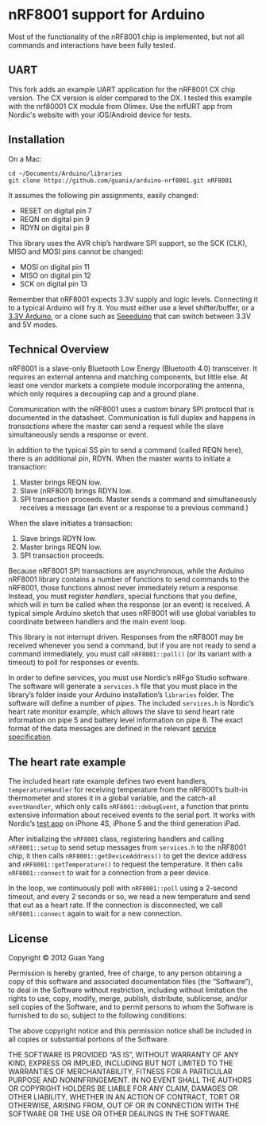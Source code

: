# nRF8001 support for Arduino

Most of the functionality of the nRF8001 chip
is implemented, but not all commands and interactions have been fully
tested.

## UART
This fork adds an example UART application for the nRF8001 CX chip version. The CX version is older compared to the DX. I tested this example with the nrf80001 CX module from Olimex. Use the nrfURT app from Nordic's website with your iOS/Android device for tests.

## Installation

On a Mac:

    cd ~/Documents/Arduino/libraries
    git clone https://github.com/guanix/arduino-nrf8001.git nRF8001

It assumes the following pin assignments,
easily changed:

* RESET on digital pin 7
* REQN on digital pin 9
* RDYN on digital pin 8

This library uses the AVR chip’s hardware SPI support, so the SCK (CLK),
MISO and MOSI pins cannot be changed:

* MOSI on digital pin 11
* MISO on digital pin 12
* SCK on digital pin 13

Remember that nRF8001 expects 3.3V supply and logic levels. Connecting it
to a typical Arduino will fry it. You must either use a level shifter/buffer,
or a [3.3V Arduino][promini], or a clone such as [Seeeduino][seeeduino]
that can switch between 3.3V and 5V modes.

[promini]: https://www.sparkfun.com/products/11114
[seeeduino]: http://www.seeedstudio.com/depot/seeeduino-v221-atmega-328p-p-669.html

## Technical Overview

nRF8001 is a slave-only Bluetooth Low Energy (Bluetooth 4.0) transceiver.
It requires an external antenna and matching components, but little else.
At least one vendor markets a complete module incorporating the antenna,
which only requires a decoupling cap and a ground plane.

Communication with the nRF8001 uses a custom binary SPI protocol that is
documented in the datasheet.
Communication is full duplex and happens in _transactions_ where the master
can send a request while the slave simultaneously sends a response or
event.

In addition to the typical SS pin to send a command (called REQN here), there
is an additional pin, RDYN. When the master wants to initiate a transaction:

1. Master brings REQN low.
2. Slave (nRF8001) brings RDYN low.
3. SPI transaction proceeds. Master sends a command and simultaneously
    receives a message (an event or a response to a previous command.)

When the slave initiates a transaction:

1. Slave brings RDYN low.
2. Master brings REQN low.
3. SPI transaction proceeds.

Because nRF8001 SPI transactions are asynchronous,
while the Arduino nRF8001 library
contains a number of functions to send commands to the nRF8001, those
functions almost never immediately return a response. Instead, you must
register _handlers_, special functions that you define, which will in turn
be called when the response (or an event) is received. A typical simple
Arduino sketch that uses nRF8001 will use global variables to coordinate
between handlers and the main event loop.

This library is not interrupt driven. Responses from the nRF8001 may be
received whenever you send a command, but if you are not ready to send a
command immediately, you must call `nRF8001::poll()` (or its variant with
a timeout) to poll for responses or events.

In order to define services, you must use Nordic’s nRFgo Studio software.
The software will generate a `services.h` file that you must place in the
library’s folder inside your Arduino installation’s `libraries` folder.
The software will define a number of _pipes_. The included `services.h` is
Nordic’s heart rate monitor example, which allows the slave to send
heart rate information on pipe 5 and battery level information on pipe 8.
The exact format of the data messages are defined in the relevant
[service specification][servicespec].

[servicespec]: http://developer.bluetooth.org/gatt/services/Pages/ServicesHome.aspx

## The heart rate example

The included heart rate example defines two event handlers,
`temperatureHandler` for receiving temperature from the nRF8001’s
built-in thermometer and stores it in a global variable,
and the catch-all `eventHandler`, which only calls `nRF8001::debugEvent`,
a function that prints extensive information about received events to the
serial port. It works with Nordic’s [test app][nordicapp] on iPhone 4S,
iPhone 5 and the third generation iPad.

[nordicapp]: http://itunes.apple.com/us/app/nrfready-utility/id497679111?mt=8

After initializing the `nRF8001` class, registering handlers and calling
`nRF8001::setup` to send setup messages from `services.h` to the nRF8001
chip, it then calls `nRF8001::getDeviceAddress()` to get the device
address and `nRF8001::getTemperature()` to request the temperature.
It then calls `nRF8001::connect` to wait for a connection from a peer
device.

In the loop, we continuously poll with `nRF8001::poll` using a 2-second
timeout, and every 2 seconds or so, we read a new temperature and send
that out as a heart rate. If the connection is disconnected, we call
`nRF8001::connect` again to wait for a new connection.

## License
Copyright © 2012 Guan Yang

Permission is hereby granted, free of charge, to any person obtaining
a copy of this software and associated documentation files (the
“Software”), to deal in the Software without restriction, including
without limitation the rights to use, copy, modify, merge, publish,
distribute, sublicense, and/or sell copies of the Software, and to
permit persons to whom the Software is furnished to do so, subject to
the following conditions:

The above copyright notice and this permission notice shall be
included in all copies or substantial portions of the Software.

THE SOFTWARE IS PROVIDED “AS IS”, WITHOUT WARRANTY OF ANY KIND,
EXPRESS OR IMPLIED, INCLUDING BUT NOT LIMITED TO THE WARRANTIES OF
MERCHANTABILITY, FITNESS FOR A PARTICULAR PURPOSE AND
NONINFRINGEMENT. IN NO EVENT SHALL THE AUTHORS OR COPYRIGHT HOLDERS BE
LIABLE FOR ANY CLAIM, DAMAGES OR OTHER LIABILITY, WHETHER IN AN ACTION
OF CONTRACT, TORT OR OTHERWISE, ARISING FROM, OUT OF OR IN CONNECTION
WITH THE SOFTWARE OR THE USE OR OTHER DEALINGS IN THE SOFTWARE.

